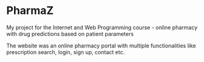 # PharmaZ
My project for the Internet and Web Programming course - online pharmacy with drug predictions based on patient parameters

The website was an online pharmacy portal with multiple functionalities like prescription search, login, sign up, contact etc.

